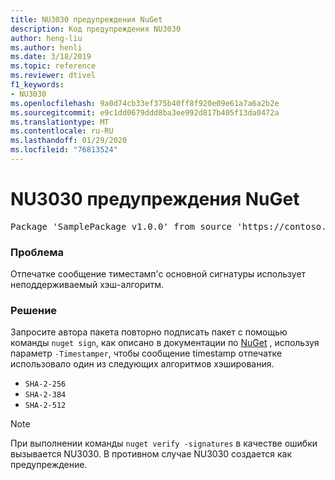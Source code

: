 ```yaml
---
title: NU3030 предупреждения NuGet
description: Код предупреждения NU3030
author: heng-liu
ms.author: henli
ms.date: 3/18/2019
ms.topic: reference
ms.reviewer: dtivel
f1_keywords:
- NU3030
ms.openlocfilehash: 9a0d74cb33ef375b40ff8f920e09e61a7a6a2b2e
ms.sourcegitcommit: e9c1dd0679ddd8ba3ee992d817b405f13da0472a
ms.translationtype: MT
ms.contentlocale: ru-RU
ms.lasthandoff: 01/29/2020
ms.locfileid: "76813524"
---
```

# <a name="nuget-warning-nu3030"></a>NU3030 предупреждения NuGet

<pre>Package 'SamplePackage v1.0.0' from source 'https://contoso.com/index.json': The primary signature's timestamp's message imprint uses an unsupported hash algorithm.</pre>

### <a name="issue"></a>Проблема

Отпечатке сообщение тиместамп'с основной сигнатуры использует неподдерживаемый хэш-алгоритм.  


### <a name="solution"></a>Решение

Запросите автора пакета повторно подписать пакет с помощью команды `nuget sign`, как описано в документации по [NuGet](../../create-packages/sign-a-package.md) , используя параметр `-Timestamper`, чтобы сообщение timestamp отпечатке использовало один из следующих алгоритмов хэширования.
* `SHA-2-256`
* `SHA-2-384`
* `SHA-2-512`


> [!Note]
> При выполнении команды `nuget verify -signatures` в качестве ошибки вызывается NU3030. В противном случае NU3030 создается как предупреждение.
